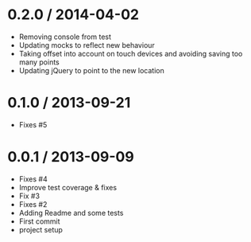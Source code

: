 
0.2.0 / 2014-04-02 
==================

  * Removing console from test
  * Updating mocks to reflect new behaviour
  * Taking offset into account on touch devices and avoiding saving too many points
  * Updating jQuery to point to the new location

0.1.0 / 2013-09-21
==================
  * Fixes #5

0.0.1 / 2013-09-09 
==================

  * Fixes #4
  * Improve test coverage & fixes
  * Fix #3
  * Fixes #2
  * Adding Readme and some tests
  * First commit
  * project setup
